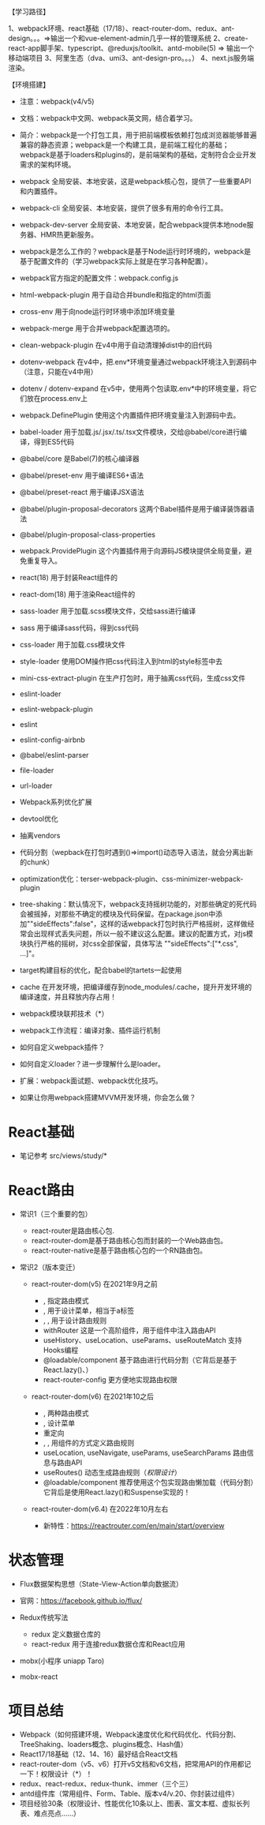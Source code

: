 【学习路径】

1、webpack环境、react基础（17/18）、react-router-dom、redux、ant-design。。。=>输出一个和vue-element-admin几乎一样的管理系统
2、create-react-app脚手架、typescript、@reduxjs/toolkit、antd-mobile(5)     => 输出一个移动端项目
3、阿里生态（dva、umi3、ant-design-pro。。。）
4、next.js服务端渲染。

【环境搭建】

- 注意：webpack(v4/v5)
- 文档：webpack中文网、webpack英文网，结合着学习。
- 简介：webpack是一个打包工具，用于把前端模板依赖打包成浏览器能够普遍兼容的静态资源；webpack是一个构建工具，是前端工程化的基础；webpack是基于loaders和plugins的，是前端架构的基础，定制符合企业开发需求的架构环境。

- webpack  全局安装、本地安装，这是webpack核心包，提供了一些重要API和内置插件。
- webpack-cli  全局安装、本地安装，提供了很多有用的命令行工具。
- webpack-dev-server  全局安装、本地安装，配合webpack提供本地node服务器、HMR热更新服务。

- webpack是怎么工作的？webpack是基于Node运行时环境的，webpack是基于配置文件的（学习webpack实际上就是在学习各种配置）。
- webpack官方指定的配置文件：webpack.config.js

- html-webpack-plugin 用于自动合并bundle和指定的html页面
- cross-env 用于向node运行时环境中添加环境变量
- webpack-merge 用于合并webpack配置选项的。
- clean-webpack-plugin 在v4中用于自动清理掉dist中的旧代码

- dotenv-webpack  在v4中，把.env*环境变量通过webpack环境注入到源码中（注意，只能在v4中用）
- dotenv / dotenv-expand 在v5中，使用两个包读取.env*中的环境变量，将它们放在process.env上
- webpack.DefinePlugin   使用这个内置插件把环境变量注入到源码中去。  

- babel-loader  用于加载.js/.jsx/.ts/.tsx文件模块，交给@babel/core进行编译，得到ES5代码
- @babel/core   是Babel(7)的核心编译器
- @babel/preset-env  用于编译ES6+语法
- @babel/preset-react  用于编译JSX语法
- @babel/plugin-proposal-decorators  这两个Babel插件是用于编译装饰器语法
- @babel/plugin-proposal-class-properties

- webpack.ProvidePlugin  这个内置插件用于向源码JS模块提供全局变量，避免重复导入。
- react(18)  用于封装React组件的
- react-dom(18)  用于渲染React组件的

- sass-loader  用于加载.scss模块文件，交给sass进行编译
- sass  用于编译sass代码，得到css代码
- css-loader  用于加载.css模块文件
- style-loader  使用DOM操作把css代码注入到html的style标签中去
- mini-css-extract-plugin  在生产打包时，用于抽离css代码，生成css文件

- eslint-loader
- eslint-webpack-plugin  
- eslint
- eslint-config-airbnb
- @babel/eslint-parser

- file-loader
- url-loader

- Webpack系列优化扩展
- devtool优化
- 抽离vendors
- 代码分割（wepback在打包时遇到()=>import()动态导入语法，就会分离出新的chunk）
- optimization优化：terser-webpack-plugin、css-minimizer-webpack-plugin
- tree-shaking：默认情况下，webpack支持摇树功能的，对那些确定的死代码会被摇掉，对那些不确定的模块及代码保留。在package.json中添加""sideEffects":false"，这样的话webpack打包时执行严格摇树，这样做经常会出现样式丢失问题，所以一般不建议这么配置。建议的配置方式，对js模块执行严格的摇树，对css全部保留，具体写法 ""sideEffects":["*.css", ...]"。
- target构建目标的优化，配合babel的tartets一起使用
- cache 在开发环境，把编译缓存到node_modules/.cache，提升开发环境的编译速度，并且释放内存占用！

- webpack模块联邦技术（*）

- webpack工作流程：编译对象、插件运行机制
- 如何自定义webpack插件？
- 如何自定义loader？进一步理解什么是loader。
- 扩展：webpack面试题、webpack优化技巧。

- 如果让你用webpack搭建MVVM开发环境，你会怎么做？


# React基础

- 笔记参考 src/views/study/*

# React路由

- 常识1（三个重要的包）
  - react-router是路由核心包.
  - react-router-dom是基于路由核心包而封装的一个Web路由包。
  - react-router-native是基于路由核心包的一个RN路由包。

- 常识2（版本变迁）
  - react-router-dom(v5) 在2021年9月之前    
    - <BrowserRouter>, <HashRouter> 指定路由模式
    - <Link>, <NavLink>  用于设计菜单，相当于a标签
    - <Route>, <Switch>, <Redirect> 用于设计路由规则
    - withRouter 这是一个高阶组件，用于组件中注入路由API
    - useHistory、useLocation、useParams、useRouteMatch 支持Hooks编程
    - @loadable/component  基于路由进行代码分割（它背后是基于React.lazy()、<Suspense>）
    - react-router-config  更方便地实现路由权限       

  - react-router-dom(v6) 在2021年10之后
    - <BrowserRouter>, <HashRouter>  两种路由模式
    - <Link>, <NavLink>  设计菜单
    - <Navigate to=‘’>  重定向
    - <Routes>, <Route>, <Outlet>  用组件的方式定义路由规则
    - useLocation, useNavigate, useParams, useSearchParams  路由信息与路由API
    - useRoutes()  动态生成路由规则（*权限设计*）
    - @loadable/component  推荐使用这个包实现路由懒加载（代码分割）它背后是使用React.lazy()和Suspense实现的！

  - react-router-dom(v6.4)  在2022年10月左右
    - 新特性：https://reactrouter.com/en/main/start/overview

# 状态管理

- Flux数据架构思想（State-View-Action单向数据流）
- 官网：https://facebook.github.io/flux/

- Redux传统写法
  - redux 定义数据仓库的
  - react-redux 用于连接redux数据仓库和React应用

- mobx(小程序 uniapp Taro)
- mobx-react

# 项目总结

- Webpack（如何搭建环境，Webpack速度优化和代码优化、代码分割、TreeShaking、loaders概念、plugins概念、Hash值）
- React17/18基础（12、14、16）最好结合React文档
- react-router-dom（v5、v6）打开v5文档和v6文档，把常用API的作用都记一下！权限设计（*）！
- redux、react-redux、redux-thunk、immer（三个三）
- antd组件库（常用组件、Form、Table、版本v4/v.20、你封装过组件）
- 项目经验30条（权限设计、性能优化10条以上、图表、富文本框、虚拟长列表、难点亮点……）
